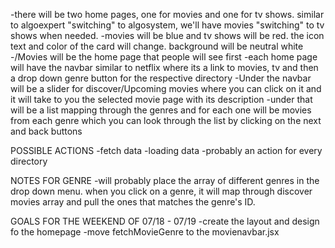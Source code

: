 -there will be two home pages, one for movies and one for tv shows. similar to algoexpert "switching" to algosystem, we'll have movies "switching" to tv shows when needed.
-movies will be blue and tv shows will be red. the icon text and color of the card will change. background will be neutral white
-/Movies will be the home page that people will see first
-each home page will have the navbar similar to netflix where its a link to movies, tv and then a drop down genre button for the respective directory
-Under the navbar will be a slider for discover/Upcoming movies where you can click on it and it will take to you the selected movie page with its description
-under that will be a list mapping through the genres and for each one will be movies from each genre which you can look through the list by clicking on the next and back buttons

POSSIBLE ACTIONS
-fetch data
-loading data
-probably an action for every directory


NOTES FOR GENRE
-will probably place the array of different genres in the drop down menu. when you click on a genre, it will map through discover movies array and pull the ones that matches the genre's ID.

GOALS FOR THE WEEKEND OF 07/18 - 07/19
-create the layout and design fo the homepage
-move fetchMovieGenre to the movienavbar.jsx

